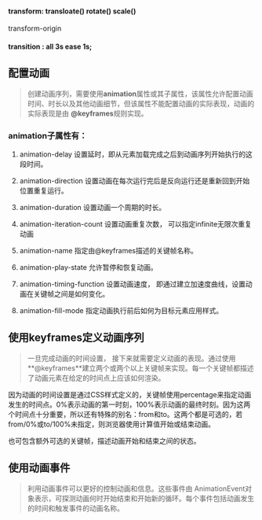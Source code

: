#### transform: transloate() rotate() scale()
transform-origin

#### transition : all 3s ease 1s;

## 配置动画

> 创建动画序列，需要使用**animation**属性或其子属性，该属性允许配置动画时间、时长以及其他动画细节，但该属性不能配置动画的实际表现，动画的实际表现是由 **@keyframes**规则实现。

### animation子属性有：

1. animation-delay
设置延时，即从元素加载完成之后到动画序列开始执行的这段时间。

2. animation-direction
设置动画在每次运行完后是反向运行还是重新回到开始位置重复运行。

3. animation-duration
设置动画一个周期的时长。

4. animation-iteration-count
设置动画重复次数， 可以指定infinite无限次重复动画

5. animation-name
指定由@keyframes描述的关键帧名称。

6. animation-play-state
允许暂停和恢复动画。

7. animation-timing-function
设置动画速度， 即通过建立加速度曲线，设置动画在关键帧之间是如何变化。

8. animation-fill-mode
指定动画执行前后如何为目标元素应用样式。


## 使用keyframes定义动画序列
> 一旦完成动画的时间设置， 接下来就需要定义动画的表现。通过使用**@keyframes**建立两个或两个以上关键帧来实现。每一个关键帧都描述了动画元素在给定的时间点上应该如何渲染。

因为动画的时间设置是通过CSS样式定义的，关键帧使用percentage来指定动画发生的时间点。0%表示动画的第一时刻，100%表示动画的最终时刻。因为这两个时间点十分重要，所以还有特殊的别名：from和to。这两个都是可选的，若from/0%或to/100%未指定，则浏览器使用计算值开始或结束动画。

也可包含额外可选的关键帧，描述动画开始和结束之间的状态。

## 使用动画事件
> 利用动画事件可以更好的控制动画和信息。这些事件由 AnimationEvent对象表示，可探测动画何时开始结束和开始新的循环。每个事件包括动画发生的时间和触发事件的动画名称。
